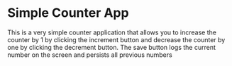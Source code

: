 # Simple Counter App

This is a very simple counter application that allows you to increase the counter by 1 by clicking the increment button and decrease the counter by one by clicking the decrement button. The save button logs the current number on the screen and persists all previous numbers